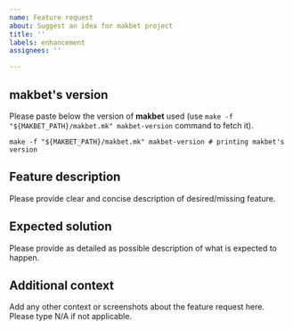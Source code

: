 ```yaml
---
name: Feature request
about: Suggest an idea for makbet project
title: ''
labels: enhancement
assignees: ''

---
```


## **makbet's version**
Please paste below the version of **makbet** used (use
``make -f "${MAKBET_PATH}/makbet.mk" makbet-version`` command to fetch it).

```
make -f "${MAKBET_PATH}/makbet.mk" makbet-version # printing makbet's version
```

## **Feature description**
Please provide clear and concise description of desired/missing feature.

## **Expected solution**
Please provide as detailed as possible description of what is expected
to happen.

## **Additional context**
Add any other context or screenshots about the feature request here.
Please type N/A if not applicable.
